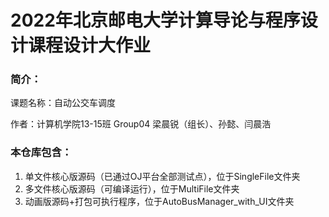 # 2022年北京邮电大学计算导论与程序设计课程设计大作业

### 简介：

课题名称：自动公交车调度

作者：计算机学院13-15班 Group04 梁晨锐（组长）、孙懿、闫晨浩

### 本仓库包含：
1. 单文件核心版源码（已通过OJ平台全部测试点），位于SingleFile文件夹
2. 多文件核心版源码（可编译运行），位于MultiFile文件夹
3. 动画版源码+打包可执行程序，位于AutoBusManager_with_UI文件夹
